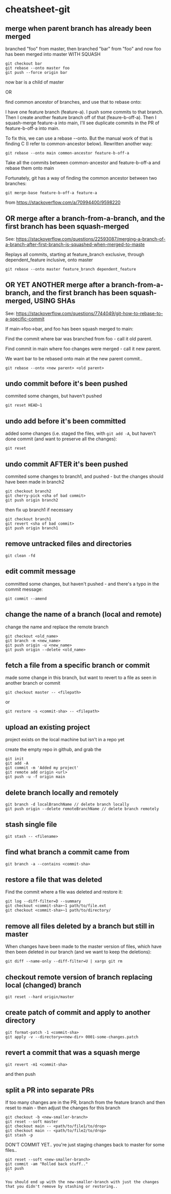 # cheatsheet-git


## merge when parent branch has already been merged

branched "foo" from master, then branched "bar" from "foo"
and now foo has been merged into master WITH SQUASH

```
git checkout bar
git rebase --onto master foo
git push --force origin bar
```

now bar is a child of master

OR

find common ancestor of branches, and use that to rebase onto:

I have one feature branch (feature-a). I push some commits to that branch. Then I create another feature branch off of that (feaure-b-off-a). Then I squash-merge feature-a into main, I'll see duplicate commits in the PR of feature-b-off-a into main.

To fix this, we can use a rebase --onto. But the manual work of that is finding C (I refer to common-ancestor below). Rewritten another way:

```
git rebase --onto main common-ancestor feature-b-off-a
```

Take all the commits between common-ancestor and feature-b-off-a and rebase them onto main

Fortunately, git has a way of finding the common ancestor between two branches:

```
git merge-base feature-b-off-a feature-a
```

from https://stackoverflow.com/a/70994400/9598220


## OR merge after a branch-from-a-branch, and the first branch has been squash-merged

See: https://stackoverflow.com/questions/22593087/merging-a-branch-of-a-branch-after-first-branch-is-squashed-when-merged-to-maste

Replays all commits, starting at feature_branch exclusive, through dependent_feature inclusive, onto master

```
git rebase --onto master feature_branch dependent_feature
```


## OR YET ANOTHER merge after a branch-from-a-branch, and the first branch has been squash-merged, USING SHAs

See: https://stackoverflow.com/questions/7744049/git-how-to-rebase-to-a-specific-commit

If main->foo->bar, and foo has been squash merged to main:

Find the commit where bar was branched from foo - call it old parent.

Find commit in main where foo changes were merged - call it new parent.

We want bar to be rebased onto main at the new parent commit..

```
git rebase --onto <new parent> <old parent>
```


## undo commit before it's been pushed

commited some changes, but haven't pushed

```
git reset HEAD~1
```

## undo add before it's been committed

added some changes (i.e. staged the files, with `git add -A`, but haven't done commit (and want to preserve all the changes):

```
git reset
```

## undo commit AFTER it's been pushed

commited some changes to branch1, and pushed - but the changes should have been made in branch2

```
git checkout branch2
git cherry-pick <sha of bad commit>
git push origin branch2
```

then fix up branch1 if necessary

```
git checkout branch1
git revert <sha of bad commit>
git push origin branch1
```


## remove untracked files and directories

```
git clean -fd
```

## edit commit message

committed some changes, but haven't pushed - and there's a typo in the commit message:

```
git commit --amend
```

## change the name of a branch (local and remote)

change the name and replace the remote branch 

```
git checkout <old_name>
git branch -m <new_name>
git push origin -u <new_name>
git push origin --delete <old_name>
```

## fetch a file from a specific branch or commit

made some change in this branch, but want to revert to a file as seen in another branch or commit

```
git checkout master -- <filepath>
```
or
```
git restore -s <commit-sha> -- <filepath>
```

## upload an existing project

project exists on the local machine but isn't in a repo yet

create the empty repo in github, and grab the <url>

```
git init
git add -A
git commit -m 'Added my project'
git remote add origin <url>
git push -u -f origin main
```

## delete branch locally and remotely

```
git branch -d localBranchName // delete branch locally
git push origin --delete remoteBranchName // delete branch remotely
```

## stash single file

```
git stash -- <filename>
```

## find what branch a commit came from

```
git branch -a --contains <commit-sha>
```

## restore a file that was deleted

Find the commit where a file was deleted and restore it:

```
git log --diff-filter=D --summary
git checkout <commit-sha>~1 path/to/file.ext
git checkout <commit-sha>~1 path/to/directory/
```

## remove all files deleted by a branch but still in master

When changes have been made to the master version of files, which have then been deleted in our branch (and we want to keep the deletions):

```
git diff --name-only --diff-filter=U | xargs git rm
```

## checkout remote version of branch replacing local (changed) branch

```
git reset --hard origin/master
```

## create patch of commit and apply to another directory

```
git format-patch -1 <commit-sha>
git apply -v --directory=<new-dir> 0001-some-changes.patch
```

## revert a commit that was a squash merge

```
git revert -m1 <commit-sha>
```

and then push


## split a PR into separate PRs

If too many changes are in the PR, branch from the feature branch and then reset to main - then adjust the changes for this branch

```
git checkout -b <new-smaller-branch>
git reset --soft master
git checkout main -- <path/to/file1/to/drop>
git checkout main -- <path/to/file2/to/drop>
git stash -p
```

DON'T COMMIT YET.. you're just staging changes back to master for some files..

```
git reset --soft <new-smaller-branch>
git commit -am "Rolled back stuff.."
git push
``

You should end up with the new-smaller-branch with just the changes that you didn't remove by stashing or restoring..
